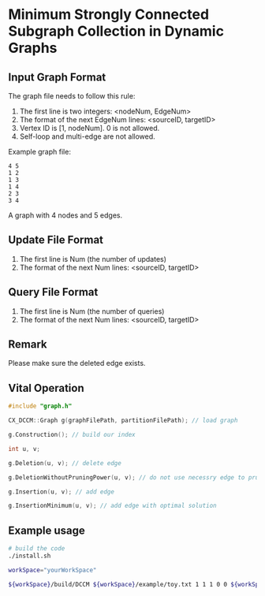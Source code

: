 # Minimum Strongly Connected Subgraph Collection in Dynamic Graphs
## Input Graph Format
The graph file needs to follow this rule:

1. The first line is two integers: <nodeNum, EdgeNum>
2. The format of the next EdgeNum lines: <sourceID, targetID>
3. Vertex ID is [1, nodeNum]. 0 is not allowed.
4. Self-loop and multi-edge are not allowed.

Example graph file:
```
4 5
1 2
1 3
1 4
2 3
3 4
```
A graph with 4 nodes and 5 edges.


## Update File Format
1. The first line is Num (the number of updates)
2. The format of the next Num lines: <sourceID, targetID>

## Query File Format
1. The first line is Num (the number of queries)
2. The format of the next Num lines: <sourceID, targetID>

## Remark
Please make sure the deleted edge exists.


## Vital Operation
```c++
#include "graph.h"

CX_DCCM::Graph g(graphFilePath, partitionFilePath); // load graph

g.Construction(); // build our index

int u, v;

g.Deletion(u, v); // delete edge

g.DeletionWithoutPruningPower(u, v); // do not use necessry edge to prune

g.Insertion(u, v); // add edge

g.InsertionMinimum(u, v); // add edge with optimal solution
```

## Example usage
```bash
# build the code
./install.sh

workSpace="yourWorkSpace"

${workSpace}/build/DCCM ${workSpace}/example/toy.txt 1 1 1 0 0 ${workSpace}/example/toy.update
```
